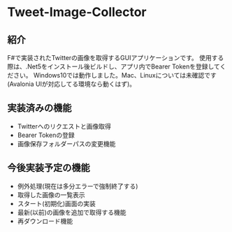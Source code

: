 ﻿# Tweet-Image-Collector
## 紹介
F#で実装されたTwitterの画像を取得するGUIアプリケーションです。
使用する際は、.Net5をインストール後ビルドし、アプリ内でBearer Tokenを登録してください。
Windows10では動作しました。Mac、Linuxについては未確認です(Avalonia UIが対応してる環境なら動くはず)。

## 実装済みの機能
- Twitterへのリクエストと画像取得
- Bearer Tokenの登録
- 画像保存フォルダーパスの変更機能

## 今後実装予定の機能
- 例外処理(現在は多分エラーで強制終了する)
- 取得した画像の一覧表示
- スタート(初期化)画面の実装
- 最新(以前)の画像を追加で取得する機能
- 再ダウンロード機能
